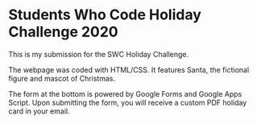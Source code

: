 # Students Who Code Holiday Challenge 2020

This is my submission for the SWC Holiday Challenge.

The webpage was coded with HTML/CSS. It features Santa, the fictional figure and mascot of Christmas. 

The form at the bottom is powered by Google Forms and Google Apps Script. Upon submitting the form, you will receive a custom PDF holiday card in your email.

